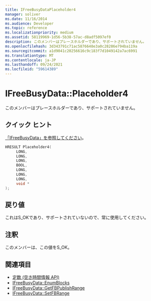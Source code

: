 ```yaml
---
title: IFreeBusyDataPlaceholder4
manager: soliver
ms.date: 11/16/2014
ms.audience: Developer
ms.topic: reference
ms.localizationpriority: medium
ms.assetid: 58119969-1d56-5b38-57ac-d8adf5097ef0
description: このメンバーはプレースホルダーであり、サポートされていません。
ms.openlocfilehash: 3d343791c71ac5876648e3a0c28286e794ba119a
ms.sourcegitcommit: a1d9041c20256616c9c183f7d1049142a7ac6991
ms.translationtype: MT
ms.contentlocale: ja-JP
ms.lasthandoff: 09/24/2021
ms.locfileid: "59614389"
---
```

# <a name="ifreebusydataplaceholder4"></a>IFreeBusyData::Placeholder4

このメンバーはプレースホルダーであり、サポートされていません。
  
## <a name="quick-info"></a>クイック ヒント

[「IFreeBusyData」を参照してください](ifreebusydata.md)。
  
```cpp
HRESULT Placeholder4( 
     LONG, 
     LONG,  
     LONG,  
     BOOL, 
     LONG, 
     LONG,  
     LONG, 
     void * 
);

```

## <a name="return-values"></a>戻り値

これはS_OKであり、サポートされていないので、常に使用してください。
  
## <a name="remarks"></a>注釈

このメンバーは、この値をS_OK。
  
## <a name="see-also"></a>関連項目

- [定数 (空き時間情報 API)](constants-free-busy-api.md)
- [IFreeBusyData::EnumBlocks](ifreebusydata-enumblocks.md)
- [IFreeBusyData::GetFBPublishRange](ifreebusydata-getfbpublishrange.md)
- [IFreeBusyData::SetFBRange](ifreebusydata-setfbrange.md)

